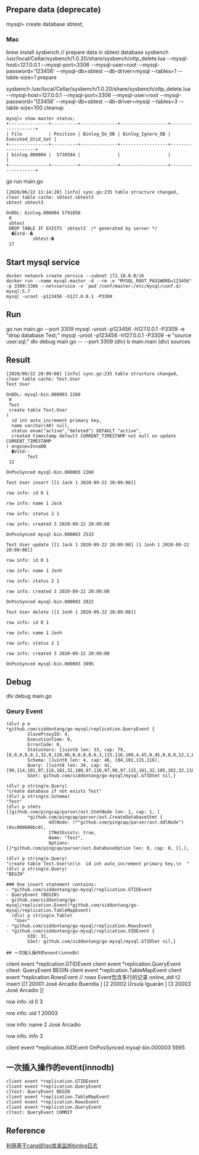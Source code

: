 ## Prepare data (deprecate)
mysql> create database sbtest;
### Mac
brew install sysbench
// prepare data in sbtest database
sysbench /usr/local/Cellar/sysbench/1.0.20/share/sysbench/oltp_delete.lua --mysql-host=127.0.0.1 --mysql-port=3306 --mysql-user=root --mysql-password='123456' --mysql-db=sbtest --db-driver=mysql --tables=1 --table-size=1 prepare

sysbench /usr/local/Cellar/sysbench/1.0.20/share/sysbench/oltp_delete.lua --mysql-host=127.0.0.1 --mysql-port=3306 --mysql-user=root --mysql-password='123456' --mysql-db=sbtest --db-driver=mysql --tables=3 --table-size=100 cleanup

```
mysql> show master status;
+---------------+----------+--------------+------------------+-------------------+
| File          | Position | Binlog_Do_DB | Binlog_Ignore_DB | Executed_Gtid_Set |
+---------------+----------+--------------+------------------+-------------------+
| binlog.000004 |  5730584 |              |                  |                   |
+---------------+----------+--------------+------------------+-------------------+
```
go run main.go
```
[2020/06/22 11:14:28] [info] sync.go:235 table structure changed, clear table cache: sbtest.sbtest3
sbtest sbtest3 

OnDDL: binlog.000004 5791058
 0
 sbtest
 DROP TABLE IF EXISTS `sbtest3` /* generated by server */
  �Estd--�
          sbtest:�
 17
```

## Start mysql service
```
docker network create service --subnet 172.18.0.0/16
docker run --name mysql-master -d --rm -e "MYSQL_ROOT_PASSWORD=123456" -p 3309:3306 --net=service -v `pwd`/conf/master:/etc/mysql/conf.d/ mysql:5.7
mysql -uroot -p123456 -h127.0.0.1 -P3309
```

## Run
go run main.go --port 3309
mysql -uroot -p123456 -h127.0.0.1 -P3309 -e "drop database Test;"
mysql -uroot -p123456 -h127.0.0.1 -P3309 -e "source user.sql;"
dlv debug main.go -- --port 3309
(dlv) b main.main
(dlv) sources

## Result
```
[2020/09/22 20:09:08] [info] sync.go:235 table structure changed, clear table cache: Test.User
Test User 

OnDDL: mysql-bin.000003 2260
 0
 Test
 create table Test.User
(
  id int auto_increment primary key,
  name varchar(40) null,
  status enum("active","deleted") DEFAULT "active",
  created timestamp default CURRENT_TIMESTAMP not null on update CURRENT_TIMESTAMP
) engine=InnoDB
  �Vstd--
        Test
 12

OnPosSynced mysql-bin.000003 2260 

Test User insert [[1 Jack 1 2020-09-22 20:09:08]]

row info: id 0 1

row info: name 1 Jack

row info: status 2 1

row info: created 3 2020-09-22 20:09:08

OnPosSynced mysql-bin.000003 2533 

Test User update [[1 Jack 1 2020-09-22 20:09:08] [1 Jonh 1 2020-09-22 20:09:08]]

row info: id 0 1

row info: name 1 Jonh

row info: status 2 1

row info: created 3 2020-09-22 20:09:08

OnPosSynced mysql-bin.000003 2822 

Test User delete [[1 Jonh 1 2020-09-22 20:09:08]]

row info: id 0 1

row info: name 1 Jonh

row info: status 2 1

row info: created 3 2020-09-22 20:09:08

OnPosSynced mysql-bin.000003 3095 
```

## Debug
dlv debug main.go
### Qeury Event
```
(dlv) p e
*github.com/siddontang/go-mysql/replication.QueryEvent {
        SlaveProxyID: 4,
        ExecutionTime: 0,
        ErrorCode: 0,
        StatusVars: []uint8 len: 33, cap: 79, [0,0,0,0,0,1,32,0,128,86,0,0,0,0,6,3,115,116,100,4,45,0,45,0,8,0,12,1,84,101,115,116,0],
        Schema: []uint8 len: 4, cap: 46, [84,101,115,116],
        Query: []uint8 len: 34, cap: 41, [99,114,101,97,116,101,32,100,97,116,97,98,97,115,101,32,105,102,32,110,111,116,32,101,120,105,115,116,115,32,84,101,115,116],
        GSet: github.com/siddontang/go-mysql/mysql.GTIDSet nil,}

(dlv) p string(e.Query)
"create database if not exists Test"
(dlv) p string(e.Schema)
"Test"
(dlv) p stmts
[]github.com/pingcap/parser/ast.StmtNode len: 1, cap: 1, [
        *github.com/pingcap/parser/ast.CreateDatabaseStmt {
                ddlNode: (*"github.com/pingcap/parser/ast.ddlNode")(0xc000080bc0),
                IfNotExists: true,
                Name: "Test",
                Options: []*github.com/pingcap/parser/ast.DatabaseOption len: 0, cap: 0, [],},

(dlv) p string(e.Query)
"create table Test.User\n(\n  id int auto_increment primary key,\n  "
(dlv) p string(e.Query)
"BEGIN"

### One insert statement contains:
- *github.com/siddontang/go-mysql/replication.GTIDEvent
- QueryEvent (BEGIN)
- github.com/siddontang/go-mysql/replication.Event(*github.com/siddontang/go-mysql/replication.TableMapEvent)
  (dlv) p string(e.Table)
   "User"
- *github.com/siddontang/go-mysql/replication.RowsEvent
- *github.com/siddontang/go-mysql/replication.XIDEvent {
        XID: 31,
        GSet: github.com/siddontang/go-mysql/mysql.GTIDSet nil,}

## 一次插入操作的event(innodb)
```
client event *replication.GTIDEvent
client event *replication.QueryEvent
cltest: QueryEvent BEGIN
client event *replication.TableMapEvent
client event *replication.RowsEvent  // rows Event包含多行的记录
online_ddl t2 insert [[1 20001 José Arcadio Buendía <nil>] [2 20002 Úrsula Iguarán <nil>] [3 20003 José Arcadio <nil>]]

row info: id 0 3

row info: uid 1 20003

row info: name 2 José Arcadio

row info: info 3 <nil>

client event *replication.XIDEvent
OnPosSynced mysql-bin.000003 5995

## 一次插入操作的event(innodb)
```
client event *replication.GTIDEvent
client event *replication.QueryEvent
cltest: QueryEvent BEGIN
client event *replication.TableMapEvent
client event *replication.RowsEvent
client event *replication.QueryEvent
cltest: QueryEvent COMMIT
```

## Reference
[利用基于canal的go库来监听binlog日志](https://blog.csdn.net/Marcus929/article/details/103871699)